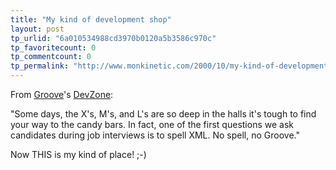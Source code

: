 ```yaml
---
title: "My kind of development shop"
layout: post
tp_urlid: "6a010534988cd3970b0120a5b3586c970c"
tp_favoritecount: 0
tp_commentcount: 0
tp_permalink: "http://www.monkinetic.com/2000/10/my-kind-of-development-shop.html"
---
```

From <a href="http://www.groove.net">Groove</a>&#39;s <a href="http://devzone.groove.net">DevZone</a>:

&quot;Some days, the X&#39;s, M&#39;s, and L&#39;s are so deep in the halls it&#39;s tough to find your way to the candy bars. In fact, one of the first questions we ask candidates during job interviews is to spell XML. No spell, no Groove.&quot;

Now THIS is my kind of place! ;-)
